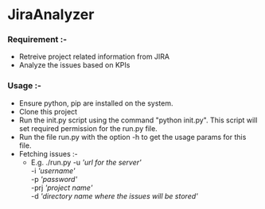 # JiraAnalyzer

### Requirement :-
  * Retreive project related information from JIRA
  * Analyze the issues based on KPIs 

### Usage :-
  * Ensure python, pip are installed on the system.
  * Clone this project
  * Run the init.py script using the command "python init.py". This script will set required permission for the run.py file.
  * Run the file run.py with the option -h to get the usage params for this file.
  * Fetching issues :-
    * E.g. ./run.py -u _'url for the server'_<br>
                    -i _'username'_<br>
                    -p _'password'_<br> 
                    -prj _'project name'_<br>
                    -d _'directory name where the issues will be stored'_<br>
